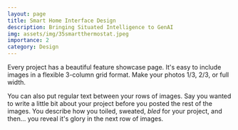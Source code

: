 ```yaml
---
layout: page
title: Smart Home Interface Design
description: Bringing Situated Intelligence to GenAI
img: assets/img/35smartthermostat.jpeg
importance: 2
category: Design
---
```


Every project has a beautiful feature showcase page.
It's easy to include images in a flexible 3-column grid format.
Make your photos 1/3, 2/3, or full width.


You can also put regular text between your rows of images.
Say you wanted to write a little bit about your project before you posted the rest of the images.
You describe how you toiled, sweated, *bled* for your project, and then... you reveal it's glory in the next row of images.



